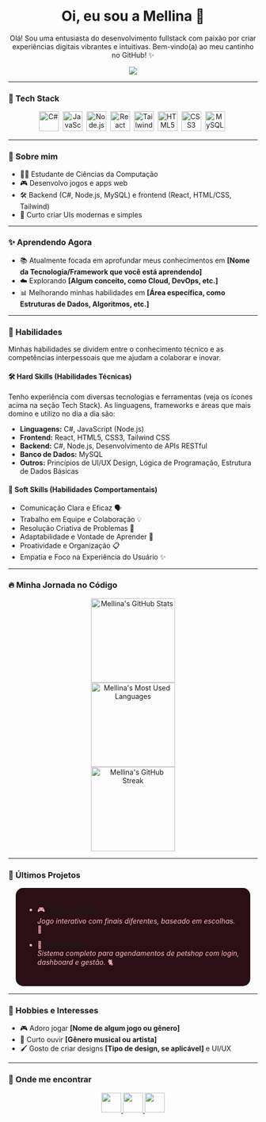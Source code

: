 <h1 align="center">
  Oi, eu sou a Mellina 🌸
</h1>

<p align="center">
  Olá! Sou uma entusiasta do desenvolvimento fullstack com paixão por criar experiências digitais vibrantes e intuitivas. Bem-vindo(a) ao meu cantinho no GitHub! ✨
</p>

<p align="center">
  <img src="https://readme-typing-svg.herokuapp.com/?color=FFB6C1¢er=true&vCenter=true&lines=Desenvolvedora+Fullstack;🌸+C%23,+JS+e+Node.js;🌸+React,+API+e+UI/UX;🌸+Ship+it+🚀" />
</p>

---

### 🌸 Tech Stack
<div align="center">
  <img src="https://cdn.jsdelivr.net/gh/devicons/devicon/icons/csharp/csharp-original.svg" width="40" alt="C#" />  
  <img src="https://cdn.jsdelivr.net/gh/devicons/devicon/icons/javascript/javascript-original.svg" width="40" alt="JavaScript" />  
  <img src="https://cdn.jsdelivr.net/gh/devicons/devicon/icons/nodejs/nodejs-original.svg" width="40" alt="Node.js" />  
  <img src="https://cdn.jsdelivr.net/gh/devicons/devicon/icons/react/react-original.svg" width="40" alt="React" />  
  <img src="https://cdn.jsdelivr.net/gh/devicons/devicon/icons/tailwindcss/tailwindcss-plain.svg" width="40" alt="Tailwind CSS" />  
  <img src="https://cdn.jsdelivr.net/gh/devicons/devicon/icons/html5/html5-original.svg" width="40" alt="HTML5" />  
  <img src="https://cdn.jsdelivr.net/gh/devicons/devicon/icons/css3/css3-original.svg" width="40" alt="CSS3" />  
  <img src="https://cdn.jsdelivr.net/gh/devicons/devicon/icons/mysql/mysql-original.svg" width="40" alt="MySQL" />  
</div>

---

### 🎀 Sobre mim

- 👩‍💻 Estudante de Ciências da Computação  
- 🎮 Desenvolvo jogos e apps web  
- 🛠️ Backend (C#, Node.js, MySQL) e frontend (React, HTML/CSS, Tailwind)  
- 🎨 Curto criar UIs modernas e simples  

---

### ✨ Aprendendo Agora

- 📚 Atualmente focada em aprofundar meus conhecimentos em **[Nome da Tecnologia/Framework que você está aprendendo]**
- ☁️ Explorando **[Algum conceito, como Cloud, DevOps, etc.]**
- 📊 Melhorando minhas habilidades em **[Área específica, como Estruturas de Dados, Algoritmos, etc.]**

---

### 🌸 Habilidades

Minhas habilidades se dividem entre o conhecimento técnico e as competências interpessoais que me ajudam a colaborar e inovar.

#### 🛠️ Hard Skills (Habilidades Técnicas)

Tenho experiência com diversas tecnologias e ferramentas (veja os ícones acima na seção Tech Stack). As linguagens, frameworks e áreas que mais domino e utilizo no dia a dia são:

- **Linguagens:** C#, JavaScript (Node.js)
- **Frontend:** React, HTML5, CSS3, Tailwind CSS
- **Backend:** C#, Node.js, Desenvolvimento de APIs RESTful
- **Banco de Dados:** MySQL
- **Outros:** Princípios de UI/UX Design, Lógica de Programação, Estrutura de Dados Básicas

#### 🤝 Soft Skills (Habilidades Comportamentais)

- Comunicação Clara e Eficaz 🗣️
- Trabalho em Equipe e Colaboração 💡
- Resolução Criativa de Problemas 🤔
- Adaptabilidade e Vontade de Aprender 🌱
- Proatividade e Organização 📋
- Empatia e Foco na Experiência do Usuário ✨

---

### 🔥 Minha Jornada no Código

<div align="center">
  <!-- GitHub Stats -->
  <img src="https://github-readme-stats.vercel.app/api?username=Mellina-ship-it&show_icons=true&title_color=FFB6C1&icon_color=FF69B4&text_color=FFFFFF&bg_color=4B1A1F&border_radius=10&border_color=5D2E46" height="170" alt="Mellina's GitHub Stats" />
  <br/> <!-- Adiciona quebra de linha -->
  <!-- Most Used Languages (Standard Layout) -->
  <img src="https://github-readme-stats.vercel.app/api/top-langs/?username=Mellina-ship-it&title_color=FFB6C1&icon_color=FF69B4&text_color=FFFFFF&bg_color=4B1A1F&border_radius=10&border_color=5D2E46" height="170" alt="Mellina's Most Used Languages" />
  <br/> <!-- Adiciona quebra de linha -->
  <!-- GitHub Streak -->
  <img src="https://github-readme-streak-stats.herokuapp.com/?user=Mellina-ship-it&streak_theme=pink&dates=FFB6C1&currStreakLabel=FF69B4&fire=FF1493&ring=FF69B4&sideLabels=FFB6C1&currStreakNum=FFFFFF&sideNums=FFFFFF&background=4B1A1F&border=5D2E46&hide_border=true" height="170" alt="Mellina's GitHub Streak" />
</div>

---

### 🧩 Últimos Projetos
<div style="background-color: #2A0F14; padding:20px; border-radius:15px; color: #FFB6C1; margin:15px">

- 🎮 **[Além do Túnel](https://github.com/Mellina-ship-it/Alem_do_tunel)**  
  *Jogo interativo com finais diferentes, baseado em escolhas.* 🌸

- 🐾 **[AuMiauVet](https://github.com/Mellina-ship-it/AuMiauVet)**  
  *Sistema completo para agendamentos de petshop com login, dashboard e gestão.* 🐈

</div>

---

### 💖 Hobbies e Interesses

- 🎮 Adoro jogar **[Nome de algum jogo ou gênero]**
- 🎵 Curto ouvir **[Gênero musical ou artista]**
- 🖌️ Gosto de criar designs **[Tipo de design, se aplicável]** e UI/UX

---

### 🌸 Onde me encontrar
<div align="center">

<a href="https://www.linkedin.com/in/mellina-bizinoto-618081227/">
  <img src="https://img.shields.io/badge/-LinkedIn-FF69B4?style=for-the-badge&logo=linkedin&logoColor=white" height="40" />
</a>
<a href="mailto:bizinoto.mellina@gmail.com">
  <img src="https://img.shields.io/badge/-Gmail-FF1493?style=for-the-badge&logo=gmail&logoColor=white" height="40" />
</a>
<a href="https://youtube.com/@mbspadua?si=j4HN7W6gvdU3bWp1">
  <img src="https://img.shields.io/badge/-YouTube-FFB6C1?style=for-the-badge&logo=youtube&logoColor=white" height="40" />
</a>

</div>
